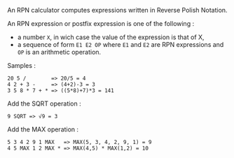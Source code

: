 
An RPN calculator computes expressions written in Reverse Polish Notation.

An RPN expression or postfix expression is one of the following :

* a number `X`, in wich case the value of the expression is that of X,
* a sequence of form `E1 E2 OP` where `E1` and `E2` are RPN expressions and `OP` is an arithmetic operation.

Samples :

    20 5 /        => 20/5 = 4
    4 2 + 3 -     => (4+2)-3 = 3
    3 5 8 * 7 + * => ((5*8)+7)*3 = 141

Add the SQRT operation :

    9 SQRT => √9 = 3

Add the MAX operation :

    5 3 4 2 9 1 MAX   => MAX(5, 3, 4, 2, 9, 1) = 9
    4 5 MAX 1 2 MAX * => MAX(4,5) * MAX(1,2) = 10
